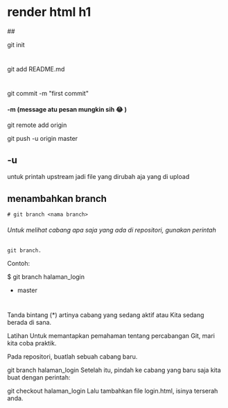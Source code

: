 <h1>render html h1</h1>
##

git init
#
git add README.md
#
git commit -m "first commit"
#### -m (message atu pesan mungkin sih :joy: )
git remote add origin <remote>

git push -u origin master

## -u
untuk printah upstream jadi file yang dirubah aja yang di upload
## menambahkan branch

```
# git branch <nama branch>
```
###### Untuk melihat cabang apa saja yang ada di repositori, gunakan perintah
```
git branch.
```

Contoh:

$ git branch  halaman_login
* master
#
Tanda bintang (*) artinya cabang yang sedang aktif atau Kita sedang berada di sana.

Latihan
Untuk memantapkan pemahaman tentang percabangan Git, mari kita coba praktik.

Pada repositori, buatlah sebuah cabang baru.

git branch halaman_login
Setelah itu, pindah ke cabang yang baru saja kita buat dengan perintah:

git checkout halaman_login
Lalu tambahkan file login.html, isinya terserah anda.




